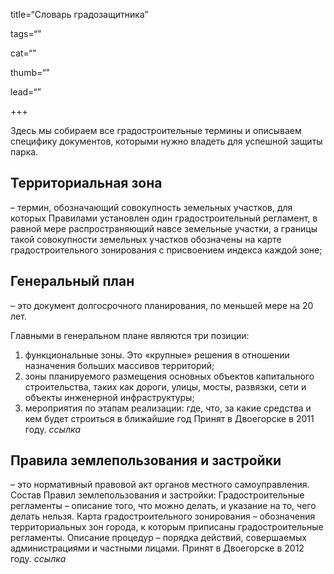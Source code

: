 title=“Cловарь градозащитника”

tags=“”

cat=“”

thumb=“”

lead=“”

+++

Здесь мы собираем все градостроительные термины и описываем специфику документов, которыми нужно владеть для успешной защиты парка.

## Территориальная зона 
– термин, обозначающий совокупность земельных участков, для которых Правилами установлен один градостроительный регламент, в равной мере распространяющий навсе земельные участки, а границы такой совокупности земельных
участков обозначены на карте градостроительного зонирования с присвоением индекса каждой зоне;

## Генеральный план 
– это документ долгосрочного планирования, по
меньшей мере на 20 лет. 

Главными в генеральном плане являются три позиции:
1) функциональные зоны. Это «крупные» решения в отношении назначения больших массивов территорий;
2) зоны планируемого размещения основных объектов капитального строительства, таких как дороги, улицы, мосты, развязки, сети и объекты инженерной
инфраструктуры;
3) мероприятия по этапам реализации: где, что, за какие средства и кем будет строиться в ближайшие год
Принят в Двоегорске в 2011 году. _ссылка_

## Правила землепользования и застройки
– это нормативный правовой акт органов местного самоуправления. 
Состав Правил землепользования и застройки:
Градостроительные регламенты – описание того, что можно делать, и указание на то, чего делать нельзя.
Карта градостроительного зонирования – обозначения территориальных зон города, к которым приписаны градостроительные регламенты.
Описание процедур – порядка действий, совершаемых администрациями и частными лицами.
Принят в Двоегорске в 2012 году. _ссылка_
